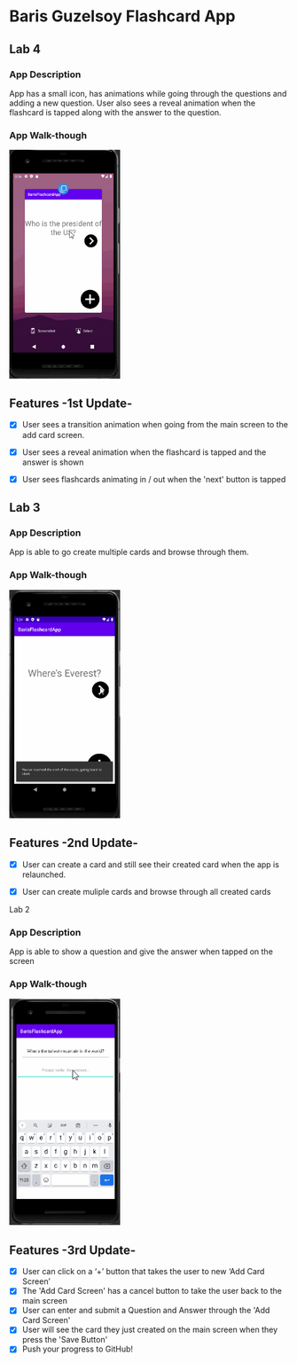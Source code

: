 # Baris Guzelsoy Flashcard App 

## Lab 4

### App Description

App has a small icon, has animations while going through the questions and adding a new question. User also sees a reveal animation when the flashcard is tapped along with the answer to the question.

### App Walk-though


<img src="barisCardLab6.gif" width=200><br>


## Features -1st Update-
- [x] User sees a transition animation when going from the main screen to the add card screen.
- [x] User sees a reveal animation when the flashcard is tapped and the answer is shown
- [x] User sees flashcards animating in / out when the 'next' button is tapped



## Lab 3

### App Description
App is able to go create multiple cards and browse through them.

### App Walk-though

<img src="barisCardLab5.2.gif" width=200><br>

## Features -2nd Update-
- [x] User can create a card and still see their created card when the app is relaunched.
- [x] User can create muliple cards and browse through all created cards


Lab 2

### App Description
App is able to show a question and give the answer when tapped on the screen

### App Walk-though
<img src="barisCardLab4.gif" width=200><br>

## Features -3rd Update-
- [x] User can click on a ‘+’ button that takes the user to new ‘Add Card Screen’
- [x] The 'Add Card Screen' has a cancel button to take the user back to the main screen
- [x] User can enter and submit a Question and Answer through the 'Add Card Screen'
- [x] User will see the card they just created on the main screen when they press the 'Save Button'
- [x] Push your progress to GitHub!
